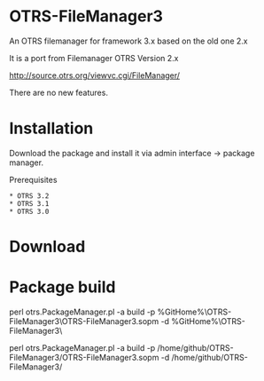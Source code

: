 OTRS-FileManager3
=================

An OTRS filemanager for framework 3.x based on the old one 2.x

It is a port from Filemanager OTRS Version 2.x

http://source.otrs.org/viewvc.cgi/FileManager/

There are no new features.

Installation
============
Download the package and install it via admin interface -> package manager.

Prerequisites

	
	* OTRS 3.2
	* OTRS 3.1
	* OTRS 3.0
	

Download
========

	
Package build
=============

perl otrs.PackageManager.pl -a build -p %GitHome%\OTRS-FileManager3\OTRS-FileManager3.sopm -d %GitHome%\OTRS-FileManager3\

perl otrs.PackageManager.pl -a build -p /home/github/OTRS-FileManager3/OTRS-FileManager3.sopm -d /home/github/OTRS-FileManager3/
	